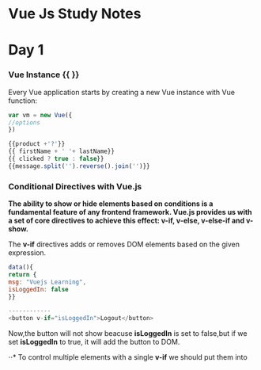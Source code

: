 
# Vue Js Study Notes 
# Day 1 

### Vue Instance {{  }}
Every Vue application starts by creating a new Vue instance with Vue function:
```javascript
var vm = new Vue({
//options
})
```
```javascript
{{product +'?'}}
{{ firstName + ' '+ lastName}}
{{ clicked ? true : false}}
{{message.split('').reverse().join('')}}
```

### Conditional Directives with Vue.js
**The ability to show or hide elements based on conditions is a fundamental feature of any frontend framework. Vue.js provides us with a set of core directives to achieve this effect: v-if, v-else, v-else-if and v-show.**

The **v-if** directives adds or removes DOM elements based on the given expression.
```javascript
data(){
return {
msg: "Vuejs Learning",
isLoggedIn: false
}}

------------
<button v-if="isLoggedIn">Logout</button>
```
Now,the button will not show beacuse **isLoggedIn** is set to false,but if we set **isLoggedIn** to true, it will add the button to DOM.

⋅⋅* To control multiple elements with a single **v-if** we should put them into **<template>** element as follows.
 ```javascript
 <template v-if="isLoggesIn">
  <label> Logout </button>
  <button> Logout </button>
 </template>
 ```
 
 **Login // Logout buttons ---- v-else----**
 ```javascript
 <button v-if="isLoggedin">Logout</nutton>
 <buttin v-else>Login </button>
 ```
 **v-else-if** can be used when we need more than two options to be checked. This will ensure that only one of the chained items in the else-if chain will be visible.

For example, if the property named isLoginDisabled is true, we can prevent the Log In button from displaying and instead display a label. We can accomplish it by using the v-else-if directive as follows.

 ``` javascript
 <button v-if="isLoggedIn>Logout</button>
 <label v-else-if="isLoginDisabled">Register Disabled </label>
 <button v-else> Login</button>
 ```
 Very similar to v-if, the v-show directive can also be used to show and hide an element based on an expression.
 
 ### v-for - Rendering list of items 
 ```javascript
 data(){
 return{
 messages: ['hi', 'hello', 'bye'],
 shoppingItems: [
 {name: 'apple', price: '10'},
 {name: 'orange', price:'20'}
 ]
 }
 }
	// Looping over items in messages array from the data model
	<ul>
	<li v-for ="msg in messages">{{ msg}}</li>
	</ul>
// Looping over the objects in the shoppingItems array.
<ul>
<li v-for="item in shoppingItems">
{{item.name}} - {{item.price}}
</li>
</ul>
```
>> If multiple items should repeat with the v-for directive, we should wrap them in <template> element.
<template v-for="item in shoppingItems">
<label> {{ item.name }}</label>
<label> {{ item.price }}</label>
<button>Buy</button>
</template>
	
In addition to the property value, we get two additional parameters when looping over objects with Vue. Namely, the key and the index values.
<ul>
	<li v-for="(item,key,index) in onjectItems">
		{{ item }} = {{ key }} - {{ index }}
	</li>
	</ul>

v-for with Range
<ul>
	<li v-for="item in 15">{{ item }}</li>
	</ul>

**Managing Changes**
Out of the box v-for supports array mutation methods. These are push, pop, shift, unshift, splice, sort and reverse. 

The two things that Vue can’t track when changed in an array are,
1. Setting items directly
ex: data.shoppingItems[3] = {price: 10, name: 'pineapple'}
This can be resolved by using the Vue.set method. This method accepts the array, an index and the new value.
```javascript
Vue.set(data.shoppingItems, 3,{price:10, name: 'pineapple'});

2. Modifying array length
ex: data.shoppingItems.length = 2


### Directives
In Vue, two-way binding is accomplished using the **v-model** directives.
It can be used well with Binding to Checkboxes and Radio Buttons 
```javascript
<div id="app">
<h1>{{message}}</h1>
<input type="text" v-model="message" />
</div>

<script>
var app = new Vue({
el: '#app'
data:{
message:'Hello'
}
})
</script>
```

### Day 2


 
 




### Course Links
[Course Vue School](https://vueschool.io/courses)
[Vue Mastery](https://www.vuemastery.com/conferences)
[Vue Alligator](https://alligator.io/js/filter-array-method/)
[Hackr.io]( https://hackr.io/tutorial/getting-started-with-vuejs)


